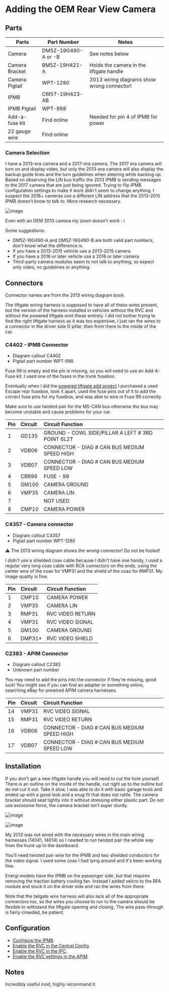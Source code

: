 # Adding the OEM Rear View Camera

## Parts

| Parts          | Part Number    | Notes                                      |
| -------------- | -------------- | ------------------------------------------ |
| Camera         | DM5Z-19G490-A or -B  | See notes below                            |
| Camera Bracket | BM5Z-19H421-A  | Holds the camera in the liftgate handle    |
| Camera Pigtail | WPT-1280       | 2013 wiring diagrams show wrong connector! |
| IPMB           | CM5T-19H423-AB |                                            |
| IPMB Pigtail   | WPT-998        |                                            |
| Add-a-fuse kit | Find online    | Needed for pin 4 of IPMB for power         |
| 22 gauge wire  | Find online    |                                            |

### Camera Selection

I have a 2013-era camera and a 2017-era camera. The 2017 era camera will turn on and display video, but only the 2013-era camera will also display the backup guide lines and the turn guidelines when steering while backing up. Based on observing the LIN bus traffic the 2013 IPMB is sending messages to the 2017 camera that are just being ignored. Trying to flip IPMB configuration settings to make it work didn't seem to change anything. I suspect the 2016+ cameras use a different LIN address that the 2013-2015 IPMB doesn't know to talk to. More research necessary.

![image](https://github.com/Cellivar/ford-c-max/assets/1441553/0a4799bd-3cdf-46fd-853a-3f928a83af5e)

Even with an OEM 2013 camera my zoom doesn't work `:(`

Some suggestions:

* DM5Z-19G490-A and DM5Z-19G490-B are both valid part numbers, don't know what the difference is.
* If you have a 2013-2015 vehicle use a 2013-2015 camera
* If you have a 2016 or later vehicle use a 2016 or later camera
* Third-party camera modules seem to not talk to anything, so expect only video, no guidelines or anything.

## Connectors

Connector names are from the 2013 wiring diagram book.

The liftgate wiring harness is supposed to have all of these wires present, but the version of the harness installed in vehicles without the RVC and without the powered liftgate omit these entirely. I did not bother trying to find the right liftgate harness as it was too expensive, I just ran the wires to a connector in the driver side D pillar, then from there to the inside of the car.

### C4402 - IPMB Connector

* Diagram callout C4402
* Pigtail part number WPT-998

Fuse 99 is empty and the pin is missing, so you will need to use an Add-A-Fuse kit. I used one of the fuses in the trunk fusebox.

Eventually when I did the [powered liftgate add project](./add_powered_liftgate.md) I purchased a used Escape rear fusebox, took it apart, used the fuse pins out of it to add the correct fuse pins for my fusebox, and was able to wire in Fuse 99 correctly.

Make sure to use twisted pair for the MS-CAN bus otherwise the bus may become unstable and cause problems for your car.

| Pin | Circuit | Circuit Function                                  |
| :-- | :------ | :------------------------------------------------ |
| 1   | GD135   | GROUND - COWL SIDE/PILLAR A LEFT # 3RD POINT 6L2T |
| 2   | VDB06   | CONNECTOR - DIAG # CAN BUS MEDIUM SPEED HIGH      |
| 3   | VDB07   | CONNECTOR - DIAG # CAN BUS MEDIUM SPEED LOW       |
| 4   | CBR99   | FUSE - 99                                         |
| 5   | GM100   | CAMERA GROUND                                     |
| 6   | VMP35   | CAMERA LIN                                        |
| 7   |         | NOT USED                                          |
| 8   | CMP10   | CAMERA POWER                                      |

### C4357 - Camera connector

* Diagram callout C4357
* Pigtail part number WPT-1280

⚠️ The 2013 wiring diagram shows the _wrong_ connector! Do not be fooled!

I didn't use a shielded coax cable because I didn't have one handy, I used a regular very long coax cable with RCA connectors on the ends, using the center wire of the coax for VMP31 and the shield of the coax for RMP31. My image quality is fine.

| Pin | Circuit | Circuit Function |
| :-- | :------ | :--------------- |
| 1   | CMP10   | CAMERA POWER     |
| 2   | VMP35   | CAMERA LIN       |
| 3   | RMP31   | RVC VIDEO RETURN |
| 4   | VMP31   | RVC VIDEO SIGNAL |
| 5   | GM100   | CAMERA GROUND    |
| 6   | DMP31*  | RVC VIDEO SHIELD |

### C2383 - APIM Connector

* Diagram callout C2383
* Unknown part number

You may need to add the pins into the connector if they're missing, good luck! You might see if you can find an adapter or something online, searching eBay for prewired APIM camera harnesses.

| Pin | Circuit | Circuit Function                             |
| :-- | :------ | :------------------------------------------- |
| 14  | VMP31   | RVC VIDEO SIGNAL                             |
| 15  | RMP31   | RVC VIDEO RETURN                             |
| 16  | VDB06   | CONNECTOR - DIAG # CAN BUS MEDIUM SPEED HIGH |
| 17  | VDB07   | CONNECTOR - DIAG # CAN BUS MEDIUM SPEED LOW  |

## Installation

If you don't get a new liftgate handle you will need to cut the hole yourself. There is an outline on the inside of the handle, cut right up to the outline but do not cut it out. Take it slow, I was able to do it with basic garage tools and ended up with a good look and a snug fit that does not rattle. The camera bracket should seat tightly into it without stressing either plastic part. Do not use excessive force, the camera bracket isn't super sturdy.

![image](https://github.com/Cellivar/ford-c-max/assets/1441553/d1a4ba09-7298-427f-a70d-75dee26ca9ed)

![image](https://github.com/Cellivar/ford-c-max/assets/1441553/c736c1a5-f37f-4c0e-914d-947f5f434177)


My 2013 was not wired with the necessary wires in the main wiring harnesses (14041, 14014) so I needed to run twisted pair the whole way from the trunk up to the dashboard.

You'll need twisted pair wire for the IPMB and two shielded conductors for the video signal. I used some coax I had lying around and it's been working fine.

Energi models have the IPMB on the passenger side, but that requires removing the traction battery cooling fan. Instead I added velcro to the RFA module and stuck it on the driver side and ran the wires from there.

Note that the tailgate wire harness will also lack all of the appropriate connectors too, so the wires you choose to run to the camera should be flexible to withstand the liftgate opening and closing. The wire pass-through is fairly crowded, be patient.

## Configuration

* [Configure the IPMB](/systems/modules/IPMB.md).
* [Enable the RVC in the Central Config](/systems/modules/central_config.md).
* [Enable the RVC in the IPC](/systems/modules/IPC.md).
* [Enable the RVC settings in the APIM](/systems/modules/APIM.md).

## Notes

Incredibly useful mod, highly recommend it.
